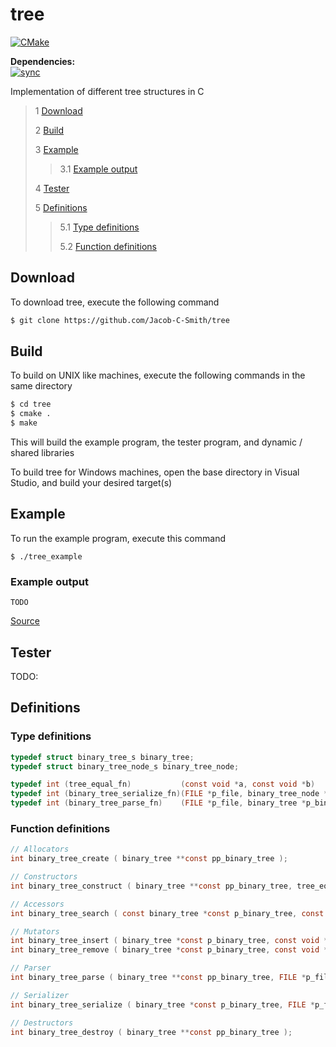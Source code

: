 # tree
[![CMake](https://github.com/Jacob-C-Smith/tree/actions/workflows/cmake.yml/badge.svg?branch=main)](https://github.com/Jacob-C-Smith/tree/actions/workflows/cmake.yml)

**Dependencies:**\
[![sync](https://github.com/Jacob-C-Smith/sync/actions/workflows/cmake.yml/badge.svg)](https://github.com/Jacob-C-Smith/sync/actions/workflows/cmake.yml)

 Implementation of different tree structures in C
 
 > 1 [Download](#download)
 >
 > 2 [Build](#build)
 >
 > 3 [Example](#example)
 >
 >> 3.1 [Example output](#example-output)
 >
 > 4 [Tester](#tester)
 >
 > 5 [Definitions](#definitions)
 >
 >> 5.1 [Type definitions](#type-definitions)
 >>
 >> 5.2 [Function definitions](#function-definitions)

 ## Download
 To download tree, execute the following command
 ```bash
 $ git clone https://github.com/Jacob-C-Smith/tree
 ```
 ## Build
 To build on UNIX like machines, execute the following commands in the same directory
 ```bash
 $ cd tree
 $ cmake .
 $ make
 ```
  This will build the example program, the tester program, and dynamic / shared libraries

  To build tree for Windows machines, open the base directory in Visual Studio, and build your desired target(s)
 ## Example
 To run the example program, execute this command
 ```
 $ ./tree_example
 ```
 ### Example output
 ```
 TODO
 ```
 [Source](main.c)

## Tester
 TODO: 
 
 ## Definitions
 ### Type definitions
```c
typedef struct binary_tree_s binary_tree;
typedef struct binary_tree_node_s binary_tree_node;

typedef int (tree_equal_fn)           (const void *a, const void *b)
typedef int (binary_tree_serialize_fn)(FILE *p_file, binary_tree_node *p_binary_tree_node);
typedef int (binary_tree_parse_fn)    (FILE *p_file, binary_tree *p_binary_tree, binary_tree_node **pp_binary_tree_node, unsigned long long node_pointer );
```

### Function definitions
 ```c
// Allocators
int binary_tree_create ( binary_tree **const pp_binary_tree );

// Constructors
int binary_tree_construct ( binary_tree **const pp_binary_tree, tree_equal_fn *pfn_is_equal, unsigned long long node_size );

// Accessors
int binary_tree_search ( const binary_tree *const p_binary_tree, const void *const p_key, const void **const pp_value );

// Mutators
int binary_tree_insert ( binary_tree *const p_binary_tree, const void *const p_key, const void  *const p_value );
int binary_tree_remove ( binary_tree *const p_binary_tree, const void *const p_key, const void **const p_value );

// Parser
int binary_tree_parse ( binary_tree **const pp_binary_tree, FILE *p_file, tree_equal_fn *pfn_is_equal, binary_tree_parse_fn *pfn_parse_node );

// Serializer
int binary_tree_serialize ( binary_tree *const p_binary_tree, FILE *p_file, binary_tree_serialize_fn *pfn_serialize_node );

// Destructors
int binary_tree_destroy ( binary_tree **const pp_binary_tree );
 ```
 